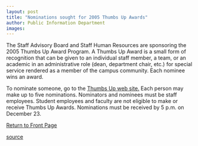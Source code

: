 ```yaml
---
layout: post
title: "Nominations sought for 2005 Thumbs Up Awards"
author: Public Information Department
images:
---
```


The Staff Advisory Board and Staff Human Resources are sponsoring the 2005 Thumbs Up Award Program. A Thumbs Up Award is a small form of recognition that can be given to an individual staff member, a team, or an academic in an administrative role (dean, department chair, etc.) for special service rendered as a member of the campus community. Each nominee wins an award.

To nominate someone, go to the [Thumbs Up web site.][1] Each person may make up to five nominations. Nominators and nominees must be staff employees. Student employees and faculty are not eligible to make or receive Thumbs Up Awards. Nominations must be received by 5 p.m. on December 23.

[Return to Front Page][2]

[1]: http://sab.ucsc.edu/thumbsup
[2]: http://currents.ucsc.edu/

[source](http://www1.ucsc.edu/currents/04-05/11-08/brief-thumbsup.asp "Permalink to brief-thumbsup")
